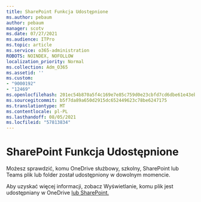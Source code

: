 ```yaml
---
title: SharePoint Funkcja Udostępnione
ms.author: pebaum
author: pebaum
manager: scotv
ms.date: 07/27/2021
ms.audience: ITPro
ms.topic: article
ms.service: o365-administration
ROBOTS: NOINDEX, NOFOLLOW
localization_priority: Normal
ms.collection: Adm_O365
ms.assetid: ''
ms.custom:
- "9000192"
- "12469"
ms.openlocfilehash: 201ec54b870a5f4c169e7e85c759d0e23cbfd7cd6dbe61e43eb0c6b536510e20
ms.sourcegitcommit: b5f7da89a650d2915dc652449623c78be6247175
ms.translationtype: MT
ms.contentlocale: pl-PL
ms.lasthandoff: 08/05/2021
ms.locfileid: "57813834"
---
```

# <a name="sharepoint-shared-with-feature"></a>SharePoint Funkcja Udostępnione

Możesz sprawdzić, komu OneDrive służbowy, szkolny, SharePoint lub Teams plik lub folder został udostępniony w dowolnym momencie.

Aby uzyskać więcej informacji, zobacz Wyświetlanie, komu plik jest udostępniany w OneDrive [lub SharePoint.](https://support.microsoft.com/office/see-who-a-file-is-shared-with-in-onedrive-or-sharepoint-51bb79a9-b696-410d-a7a7-c320e541272d)